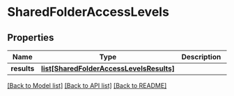 # SharedFolderAccessLevels

## Properties
Name | Type | Description | Notes
------------ | ------------- | ------------- | -------------
**results** | [**list[SharedFolderAccessLevelsResults]**](SharedFolderAccessLevelsResults.md) |  | 

[[Back to Model list]](../README.md#documentation-for-models) [[Back to API list]](../README.md#documentation-for-api-endpoints) [[Back to README]](../README.md)

